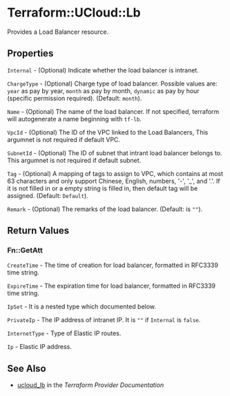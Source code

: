 # Terraform::UCloud::Lb

Provides a Load Balancer resource.

## Properties

`Internal` - (Optional) Indicate whether the load balancer is intranet.

`ChargeType` - (Optional) Charge type of load balancer. Possible values are: `year` as pay by year, `month` as pay by month, `dynamic` as pay by hour (specific permission required). (Default: `month`).

`Name` - (Optional) The name of the load balancer. If not specified, terraform will autogenerate a name beginning with `tf-lb`.

`VpcId` - (Optional) The ID of the VPC linked to the Load Balancers, This argumnet is not required if default VPC.

`SubnetId` - (Optional) The ID of subnet that intrant load balancer belongs to. This argumnet is not required if default subnet.

`Tag` - (Optional) A mapping of tags to assign to VPC, which contains at most 63 characters and only support Chinese, English, numbers, '-', '_', and '.'. If it is not filled in or a empty string is filled in, then default tag will be assigned. (Default: `Default`).

`Remark` - (Optional) The remarks of the load balancer. (Default: is `""`).


## Return Values

### Fn::GetAtt

`CreateTime` - The time of creation for load balancer, formatted in RFC3339 time string.

`ExpireTime` - The expiration time for load balancer, formatted in RFC3339 time string.

`IpSet` - It is a nested type which documented below.

`PrivateIp` - The IP address of intranet IP. It is `""` if `Internal` is `false`.

`InternetType` - Type of Elastic IP routes.

`Ip` - Elastic IP address.

## See Also

* [ucloud_lb](https://www.terraform.io/docs/providers/ucloud/r/lb.html) in the _Terraform Provider Documentation_